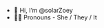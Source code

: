 - 👋 Hi, I’m @solarZoey
- 🏳️‍🌈 Pronouns - She / They / It

<!---
solarZoey/solarZoey is a ✨ special ✨ repository because its `README.md` (this file) appears on your GitHub profile.
You can click the Preview link to take a look at your changes.
--->
